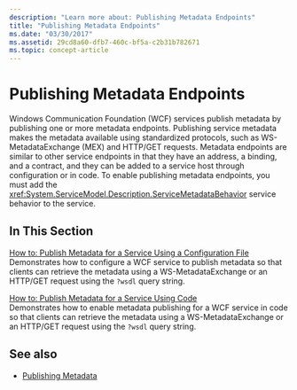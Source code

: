 ```yaml
---
description: "Learn more about: Publishing Metadata Endpoints"
title: "Publishing Metadata Endpoints"
ms.date: "03/30/2017"
ms.assetid: 29cd8a60-dfb7-460c-bf5a-c2b31b782671
ms.topic: concept-article
---
```

# Publishing Metadata Endpoints

Windows Communication Foundation (WCF) services publish metadata by publishing one or more metadata endpoints. Publishing service metadata makes the metadata available using standardized protocols, such as WS-MetadataExchange (MEX) and HTTP/GET requests. Metadata endpoints are similar to other service endpoints in that they have an address, a binding, and a contract, and they can be added to a service host through configuration or in code. To enable publishing metadata endpoints, you must add the <xref:System.ServiceModel.Description.ServiceMetadataBehavior> service behavior to the service.  
  
## In This Section  

 [How to: Publish Metadata for a Service Using a Configuration File](./feature-details/how-to-publish-metadata-for-a-service-using-a-configuration-file.md)  
 Demonstrates how to configure a WCF service to publish metadata so that clients can retrieve the metadata using a WS-MetadataExchange or an HTTP/GET request using the `?wsdl` query string.  
  
 [How to: Publish Metadata for a Service Using Code](./feature-details/how-to-publish-metadata-for-a-service-using-code.md)  
 Demonstrates how to enable metadata publishing for a WCF service in code so that clients can retrieve the metadata using a WS-MetadataExchange or an HTTP/GET request using the `?wsdl` query string.  
  
## See also

- [Publishing Metadata](./feature-details/publishing-metadata.md)
